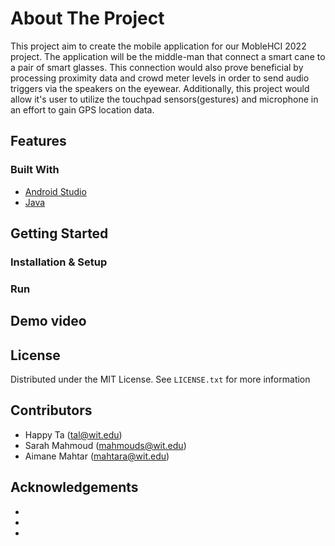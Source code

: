 # About The Project

This project aim to create the mobile application for our MobleHCI 2022 project. The application will be the middle-man that connect a smart cane to a pair of smart glasses. This connection would also prove beneficial by processing proximity data and crowd meter levels in order to send audio triggers via the speakers on the eyewear. Additionally, this project would allow it's user to utilize the touchpad sensors(gestures) and microphone in an effort to gain GPS location data.

## Features

### Built With

* [Android Studio][android-studio]
* [Java][java]

## Getting Started
### Installation & Setup

### Run


## Demo video


## License

Distributed under the MIT License. See `LICENSE.txt` for more information


## Contributors 

* Happy Ta (tal@wit.edu) 
* Sarah Mahmoud (mahmouds@wit.edu)
* Aimane Mahtar (mahtara@wit.edu)


## Acknowledgements

* []()
* []()
* []()


<!-- MARKDOWN LINKS & IMAGES -->
[android-studio]: https://developer.android.com/studio
[java]: https://www.java.com/en/



